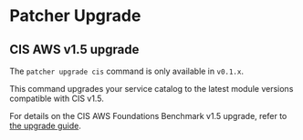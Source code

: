 # Patcher Upgrade

## CIS AWS v1.5 upgrade

The `patcher upgrade cis` command is only available in `v0.1.x`.  

This command upgrades your service catalog to the latest module versions compatible with CIS v1.5.  

For details on the CIS AWS Foundations Benchmark v1.5 upgrade, refer to [the upgrade guide](https://docs.gruntwork.io/guides/stay-up-to-date/cis/cis-1.5.0/).  
